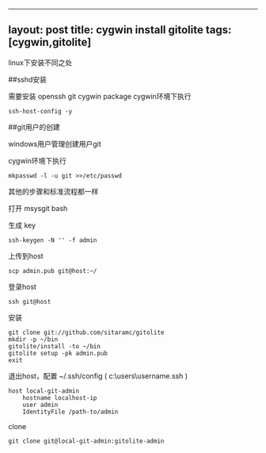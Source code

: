 ---
layout: post
title: cygwin install gitolite
tags: [cygwin,gitolite] 
----


linux下安装不同之处

##sshd安装

需要安装 openssh git cygwin package
cygwin环境下执行

    ssh-host-config -y


##git用户的创建

windows用户管理创建用户git

cygwin环境下执行

    mkpasswd -l -u git >>/etc/passwd


其他的步骤和标准流程都一样


打开 msysgit bash

生成 key

    ssh-keygen -N '' -f admin
    
上传到host

    scp admin.pub git@host:~/
    
登录host

    ssh git@host
    
安装

    git clone git://github.com/sitaramc/gitolite
    mkdir -p ~/bin
    gitolite/install -to ~/bin
    gitolite setup -pk admin.pub
    exit

退出host，配置 ~/.ssh/config ( c:\users\username\.ssh )

    host local-git-admin
        hostname localhost-ip
        user admin
        IdentityFile /path-to/admin


clone

    git clone git@local-git-admin:gitolite-admin

     
 